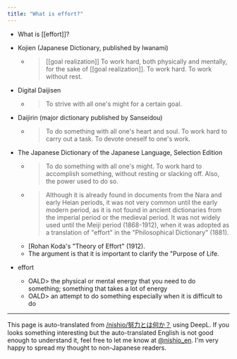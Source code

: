 ```yaml
---
title: "What is effort?"
---
```


- What is [[effort]]?

- Kojien (Japanese Dictionary, published by Iwanami)
    - >  [[goal realization]] To work hard, both physically and mentally, for the sake of [[goal realization]]. To work hard. To work without rest.
- Digital Daijisen
    - >  To strive with all one's might for a certain goal.
- Daijirin (major dictionary published by Sanseidou)
    - >  To do something with all one's heart and soul. To work hard to carry out a task. To devote oneself to one's work.
- The Japanese Dictionary of the Japanese Language, Selection Edition
    - >  To do something with all one's might. To work hard to accomplish something, without resting or slacking off. Also, the power used to do so.
    - >  Although it is already found in documents from the Nara and early Heian periods, it was not very common until the early modern period, as it is not found in ancient dictionaries from the imperial period or the medieval period. It was not widely used until the Meiji period (1868-1912), when it was adopted as a translation of "effort" in the "Philosophical Dictionary" (1881).
    - [Rohan Koda's "Theory of Effort" (1912).
    - The argument is that it is important to clarify the "Purpose of Life.

- effort
    - OALD> the physical or mental energy that you need to do something; something that takes a lot of energy
    - OALD> an attempt to do something especially when it is difficult to do


---
This page is auto-translated from [/nishio/努力とは何か？](https://scrapbox.io/nishio/努力とは何か？) using DeepL. If you looks something interesting but the auto-translated English is not good enough to understand it, feel free to let me know at [@nishio_en](https://twitter.com/nishio_en). I'm very happy to spread my thought to non-Japanese readers.